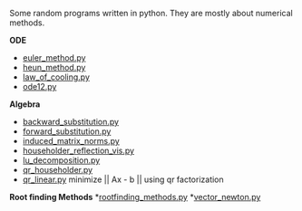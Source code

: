 Some random programs written in python. They are mostly about numerical methods.

**ODE**
* [euler_method.py](https://github.com/azer89/python_stuff/blob/master/euler_method.py)
* [heun_method.py](https://github.com/azer89/python_stuff/blob/master/heun_method.py)
* [law_of_cooling.py](https://github.com/azer89/python_stuff/blob/master/law_of_cooling.py)
* [ode12.py](https://github.com/azer89/python_stuff/blob/master/ode12.py)

**Algebra**
* [backward_substitution.py](https://github.com/azer89/python_stuff/blob/master/backward_substitution.py)
* [forward_substitution.py](https://github.com/azer89/python_stuff/blob/master/forward_substitution.py)
* [induced_matrix_norms.py](https://github.com/azer89/python_stuff/blob/master/induced_matrix_norms.py)
* [householder_reflection_vis.py](https://github.com/azer89/python_stuff/blob/master/householder_reflection_vis.py)
* [lu_decomposition.py](https://github.com/azer89/python_stuff/blob/master/lu_decomposition.py)
* [qr_householder.py](https://github.com/azer89/python_stuff/blob/master/qr_householder.py)
* [qr_linear.py](https://github.com/azer89/python_stuff/blob/master/qr_linear.py) minimize || Ax - b || using qr factorization

**Root finding Methods**
*[rootfinding_methods.py](https://github.com/azer89/python_stuff/blob/master/rootfinding_methods.py)
*[vector_newton.py](https://github.com/azer89/python_stuff/blob/master/vector_newton.py)

